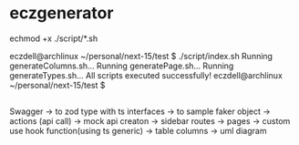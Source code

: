 # eczgenerator

echmod +x ./script/*.sh

eczdell@archlinux ~/personal/next-15/test
$ ./script/index.sh
Running generateColumns.sh...
Running generatePage.sh...
Running generateTypes.sh...
All scripts executed successfully!
eczdell@archlinux ~/personal/next-15/test
$



## 
Swagger 
-> to zod type with ts interfaces 
-> to sample faker object
-> actions (api call)
-> mock api creaton
-> sidebar routes
-> pages
-> custom use hook function(using ts generic)
-> table columns 
-> uml diagram 

